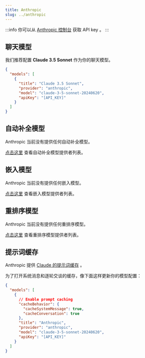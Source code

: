 ```yaml
---
title: Anthropic
slug: ../anthropic
---
```


:::info
你可以从 [Anthropic 控制台](https://console.anthropic.com/account/keys) 获取 API key 。
:::

## 聊天模型

我们推荐配置 **Claude 3.5 Sonnet** 作为你的聊天模型。

```json title="config.json"
{
  "models": [
    {
      "title": "Claude 3.5 Sonnet",
      "provider": "anthropic",
      "model": "claude-3-5-sonnet-20240620",
      "apiKey": "[API_KEY]"
    }
  ]
}
```

## 自动补全模型

Anthropic 当前没有提供任何自动补全模型。

[点击这里](../../model-roles/autocomplete.md) 查看自动补全模型提供者列表。

## 嵌入模型

Anthropic 当前没有提供任何嵌入模型。

[点击这里](../../model-roles/embeddings.md) 查看嵌入模型提供者列表。

## 重排序模型

Anthropic 当前没有提供任何重排序模型。

[点击这里](../../model-roles/reranking.md) 查看重排序模型提供者列表。

## 提示词缓存

Anthropic 提供 [Claude 的提示词缓存](https://docs.anthropic.com/en/docs/build-with-claude/prompt-caching) 。

为了打开系统消息和逐轮交谈的缓存，像下面这样更新你的模型配置：

```json
{
  "models": [
    {
      // Enable prompt caching
      "cacheBehavior": {
        "cacheSystemMessage": true,
        "cacheConversation": true
      },
      "title": "Anthropic",
      "provider": "anthropic",
      "model": "claude-3-5-sonnet-20240620",
      "apiKey": "[API_KEY]"
    }
  ]
}
```
